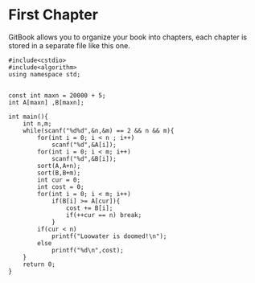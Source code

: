 # First Chapter

GitBook allows you to organize your book into chapters, each chapter is stored in a separate file like this one.

```
#include<cstdio>
#include<algorithm>
using namespace std;


const int maxn = 20000 + 5;
int A[maxn] ,B[maxn];

int main(){
	int n,m;
	while(scanf("%d%d",&n,&m) == 2 && n && m){
		for(int i = 0; i < n ; i++)
			scanf("%d",&A[i]);
		for(int i = 0; i < m; i++)
			scanf("%d",&B[i]);
		sort(A,A+n);
		sort(B,B+m);
		int cur = 0;
		int cost = 0;
		for(int i = 0; i < m; i++)
			if(B[i] >= A[cur]){
				cost += B[i];
				if(++cur == n) break;
			}
		if(cur < n) 
			printf("Loowater is doomed!\n");
		else
			printf("%d\n",cost);
	}
	return 0;
} 

```
